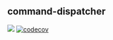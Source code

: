 command-dispatcher
-------------------------------


![](https://github.com/stefanoj3/command-dispatcher/workflows/CI/badge.svg)
[![codecov](https://codecov.io/gh/stefanoj3/command-dispatcher/branch/master/graph/badge.svg)](https://codecov.io/gh/stefanoj3/command-dispatcher)
